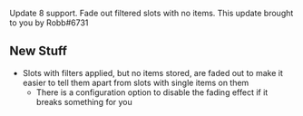 Update 8 support. Fade out filtered slots with no items. This update brought to you by Robb#6731




## New Stuff

- Slots with filters applied, but no items stored, are faded out to make it easier to tell them apart from slots with single items on them
  - There is a configuration option to disable the fading effect if it breaks something for you
